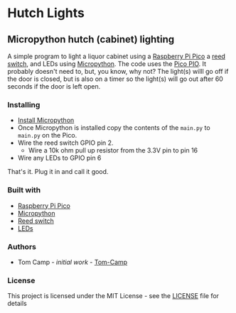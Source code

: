 # Hutch Lights

## Micropython hutch (cabinet) lighting

A simple program to light a liquor cabinet using a [Raspberry Pi Pico](https://www.raspberrypi.com/products/raspberry-pi-pico/)
a [reed switch](https://www.explainthatstuff.com/howreedswitcheswork.html), and LEDs using
[Micropython](https://micropython.org/). The code uses the [Pico PIO](https://www.raspberrypi.com/news/what-is-pio/).
It probably doesn't need to, but, you know, why not? The light(s) willl go off if the door is closed,
but is also on a timer so the light(s) will go out after 60 seconds if the door is left open.

### Installing

- [Install Micropython](https://www.raspberrypi.com/documentation/microcontrollers/micropython.html)
- Once Micropython is installed copy the contents of the `main.py` to `main.py` on the Pico.
- Wire the reed switch GPIO pin 2.
  - Wire a 10k ohm pull up resistor from the 3.3V pin to pin 16
- Wire any LEDs to GPIO pin 6

That's it. Plug it in and call it good.

### Built with

- [Raspberry Pi Pico](https://www.raspberrypi.com/products/raspberry-pi-pico/)
- [Micropython](https://micropython.org/)
- [Reed switch](https://www.adafruit.com/product/375)
- [LEDs](https://www.adafruit.com/product/1622)

### Authors

- Tom Camp - _initial work_ - [Tom-Camp](https://github.com/Tom-Camp)

### License

This project is licensed under the MIT License - see the [LICENSE](LICENSE) file for details

